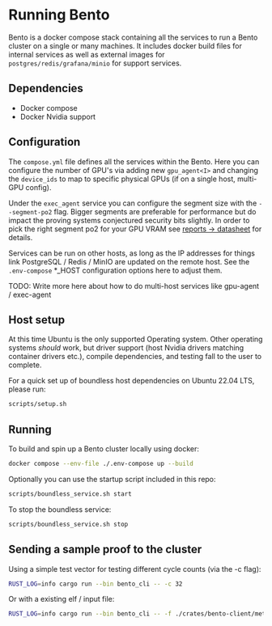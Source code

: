 # Running Bento

Bento is a docker compose stack containing all the services to run a Bento cluster on a single or many machines.
It includes docker build files for internal services as well as external images for `postgres/redis/grafana/minio` for support services.

## Dependencies

- Docker compose
- Docker Nvidia support

## Configuration

The `compose.yml` file defines all the services within the Bento. Here you can configure the number of GPU's via adding new `gpu_agent<I>` and changing the `device_ids` to map to specific physical GPUs (if on a single host, multi-GPU config).

Under the `exec_agent` service you can configure the segment size with the `--segment-po2` flag. Bigger segments are preferable for performance but do impact the proving systems conjectured security bits slightly. In order to pick the right segment po2 for your GPU VRAM see [reports -> datasheet](https://reports.risczero.com) for details.

Services can be run on other hosts, as long as the IP addresses for things link PostgreSQL / Redis / MinIO are updated on the remote host. See the `.env-compose` \*\_HOST configuration options here to adjust them.

<div class="warning">

TODO: Write more here about how to do multi-host services like gpu-agent / exec-agent

</div>

## Host setup

At this time Ubuntu is the only supported Operating system. Other operating systems _should_ work, but driver support (host Nvidia drivers matching container drivers etc.), compile dependencies, and testing fall to the user to complete.

For a quick set up of boundless host dependencies on Ubuntu 22.04 LTS, please run:

```sh
scripts/setup.sh
```

## Running

To build and spin up a Bento cluster locally using docker:

```sh
docker compose --env-file ./.env-compose up --build
```

Optionally you can use the startup script included in this repo:

```sh
scripts/boundless_service.sh start
```

To stop the boundless service:

```sh
scripts/boundless_service.sh stop
```

## Sending a sample proof to the cluster

Using a simple test vector for testing different cycle counts (via the -c flag):

```sh
RUST_LOG=info cargo run --bin bento_cli -- -c 32
```

Or with a existing elf / input file:

```sh
RUST_LOG=info cargo run --bin bento_cli -- -f ./crates/bento-client/method_name -i /tmp/input.bin
```
